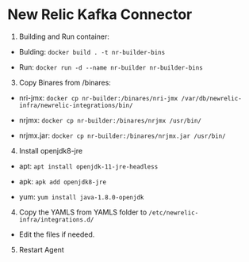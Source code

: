 # New Relic Kafka Connector

1) Building and Run container:

- Bulding: ```docker build . -t nr-builder-bins```

- Run: ```docker run -d --name nr-builder nr-builder-bins```

3) Copy Binares from /binares:
- nri-jmx: ```docker cp nr-builder:/binares/nri-jmx /var/db/newrelic-infra/newrelic-integrations/bin/```

- nrjmx: ```docker cp nr-builder:/binares/nrjmx /usr/bin/```

- nrjmx.jar: ```docker cp nr-builder:/binares/nrjmx.jar /usr/bin/```

4) Install openjdk8-jre

- apt: ```apt install openjdk-11-jre-headless```

- apk: ```apk add openjdk8-jre```

- yum: ```yum install java-1.8.0-openjdk```

4) Copy the YAMLS from YAMLS folder to ```/etc/newrelic-infra/integrations.d/```

- Edit the files if needed.

5) Restart Agent
